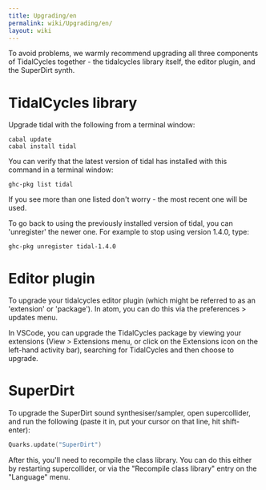 ```yaml
---
title: Upgrading/en
permalink: wiki/Upgrading/en/
layout: wiki
---
```


<languages/>

To avoid problems, we warmly recommend upgrading all three components of
TidalCycles together - the tidalcycles library itself, the editor
plugin, and the SuperDirt synth.

# TidalCycles library

Upgrade tidal with the following from a terminal window:

``` shell
cabal update
cabal install tidal
```

You can verify that the latest version of tidal has installed with this
command in a terminal window:

    ghc-pkg list tidal

If you see more than one listed don't worry - the most recent one will
be used.

To go back to using the previously installed version of tidal, you can
'unregister' the newer one. For example to stop using version 1.4.0,
type:

    ghc-pkg unregister tidal-1.4.0

# Editor plugin

To upgrade your tidalcycles editor plugin (which might be referred to as
an 'extension' or 'package'). In atom, you can do this via the
preferences &gt; updates menu.

In VSCode, you can upgrade the TidalCycles package by viewing your
extensions (View &gt; Extensions menu, or click on the Extensions icon
on the left-hand activity bar), searching for TidalCycles and then
choose to upgrade.

# SuperDirt

To upgrade the SuperDirt sound synthesiser/sampler, open supercollider,
and run the following (paste it in, put your cursor on that line, hit
shift-enter):

``` c
Quarks.update("SuperDirt")
```

After this, you'll need to recompile the class library. You can do this
either by restarting supercollider, or via the "Recompile class library"
entry on the "Language" menu.
